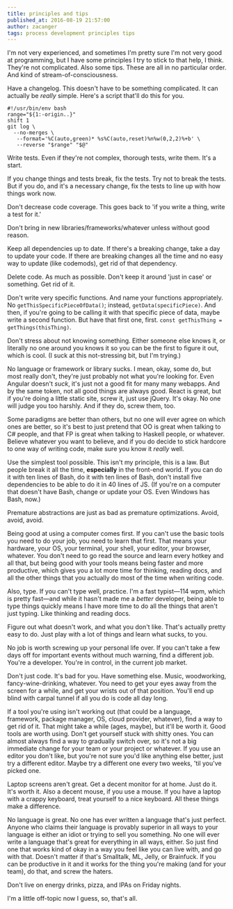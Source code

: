 ```yaml
---
title: principles and tips
published_at: 2016-08-19 21:57:00
author: zacanger
tags: process development principles tips
---
```


I'm not very experienced, and sometimes I'm pretty sure I'm not very good at
programming, but I have some principles I try to stick to that help, I think.
They're not complicated. Also some tips. These are all in no particular order.
And kind of stream-of-consciousness.

Have a changelog. This doesn't have to be something complicated. It can actually
be _really_ simple. Here's a script that'll do this for you.

```shell
#!/usr/bin/env bash
range="${1:-origin..}"
shift 1
git log \
  --no-merges \
   --format='%C(auto,green)* %s%C(auto,reset)%n%w(0,2,2)%+b' \
   --reverse "$range" "$@"
```

Write tests. Even if they're not complex, thorough tests, write them. It's a
start.

If you change things and tests break, fix the tests. Try not to break the tests.
But if you do, and it's a necessary change, fix the tests to line up with how
things work now.

Don't decrease code coverage. This goes back to 'if you write a thing, write a
test for it.'

Don't bring in new libraries/frameworks/whatever unless without good reason.

Keep all dependencies up to date. If there's a breaking change, take a day to
update your code. If there are breaking changes all the time and no easy way to
update (like codemods), get rid of that dependency.

Delete code. As much as possible. Don't keep it around 'just in case' or
something. Get rid of it.

Don't write very specific functions. And name your functions appropriately.  No
`getThisSpecificPieceOfData()`; instead, `getData(specificPiece)`. And then, if
you're going to be calling it with that specific piece of data, maybe write a
second function. But have that first one, first. `const getThisThing =
getThings(thisThing)`.

Don't stress about not knowing something. Either someone else knows it, or
literally no one around you knows it so you can be the first to figure it out,
which is cool. (I suck at this not-stressing bit, but I'm trying.)

No language or framework or library sucks. I mean, okay, some do, but most
really don't, they're just probably not what you're looking for. Even Angular
doesn't _suck_, it's just not a good fit for many many webapps. And by the same
token, not all good things are always good. React is great, but if you're doing
a little static site, screw it, just use jQuery. It's okay. No one will judge
you too harshly. And if they do, screw them, too.

Some paradigms are better than others, but no one will ever agree on which ones
are better, so it's best to just pretend that OO is great when talking to C#
people, and that FP is great when talking to Haskell people, or whatever.
Believe whatever you want to believe, and if you do decide to stick hardcore to
one way of writing code, make sure you know it _really_ well.

Use the simplest tool possible. This isn't my principle, this is a law. But
people break it all the time, **especially** in the front-end world. If you can
do it with ten lines of Bash, do it with ten lines of Bash, don't install five
dependencies to be able to do it in 40 lines of JS. (If you're on a computer
that doesn't have Bash, change or update your OS. Even Windows has Bash, now.)

Premature abstractions are just as bad as premature optimizations. Avoid, avoid,
avoid.

Being good at using a computer comes first. If you can't use the basic tools you
need to do your job, you need to learn that first. That means your hardware,
your OS, your terminal, your shell, your editor, your browser, whatever. You
don't need to go read the source and learn every hotkey and all that, but being
good with your tools means being faster and more productive, which gives you a
lot more time for thinking, reading docs, and all the other things that you
actually do most of the time when writing code.

Also, type. If you can't type well, practice. I'm a fast typist&mdash;114 wpm,
which is pretty fast&mdash;and while it hasn't made me a _better_ developer,
being able to type things quickly means I have more time to do all the things
that aren't just typing. Like thinking and reading docs.

Figure out what doesn't work, and what you don't like. That's actually pretty
easy to do. Just play with a lot of things and learn what sucks, to you.

No job is worth screwing up your personal life over. If you can't take a few
days off for important events without much warning, find a different job. You're
a developer. You're in control, in the current job market.

Don't just code. It's bad for you. Have something else. Music, woodworking,
fancy-wine-drinking, whatever. You need to get your eyes away from the screen
for a while, and get your wrists out of that position. You'll end up blind with
carpal tunnel if all you do is code all day long.

If a tool you're using isn't working out (that could be a language, framework,
package manager, OS, cloud provider, whatever), find a way to get rid of it.
That might take a while (ages, maybe), but it'll be worth it. Good tools are
worth using. Don't get yourself stuck with shitty ones. You can almost always
find a way to gradually switch over, so it's not a big immediate change for your
team or your project or whatever. If you use an editor you don't like, but
you're not sure you'd like anything else better, just try a different editor.
Maybe try a different one every two weeks, 'til you've picked one.

Laptop screens aren't great. Get a decent monitor for at home. Just do it. It's
worth it. Also a decent mouse, if you use a mouse. If you have a laptop with a
crappy keyboard, treat yourself to a nice keyboard. All these things make a
difference.

No language is great.  No one has ever written a language that's just perfect.
Anyone who claims their language is provably superior in all ways to your language
is either an idiot or trying to sell you something. No one will ever write a
language that's great for everything in all ways, either. So just find one that
works kind of okay in a way you feel like you can live with, and go with that.
Doesn't matter if that's Smalltalk, ML, Jelly, or Brainfuck. If you can be
productive in it and it works for the thing you're making (and for your team),
do that, and screw the haters.

Don't live on energy drinks, pizza, and IPAs on Friday nights.

I'm a little off-topic now I guess, so, that's all.
